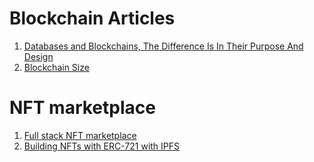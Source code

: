 # Blockchain Articles

1. [Databases and Blockchains, The Difference Is In Their Purpose And Design](https://hackernoon.com/databases-and-blockchains-the-difference-is-in-their-purpose-and-design-56ba6335778b)
2. [Blockchain Size](https://101blockchains.com/blockchain-size/)

# NFT marketplace

1. [Full stack NFT marketplace](https://dev.to/dabit3/building-scalable-full-stack-apps-on-ethereum-with-polygon-2cfb)
2. [Building NFTs with ERC-721 with IPFS](https://medium.com/pinata/how-to-build-erc-721-nfts-with-ipfs-e76a21d8f914)
